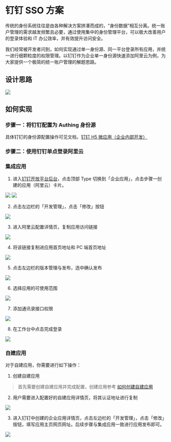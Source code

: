 # 钉钉 SSO 方案

<LastUpdated/>

传统的身份系统往往是由各种解决方案拼凑而成的，“身份数据”相互分离。统一账户管理的需求越发频繁且必要，通过使用集中的身份管理平台，可以极大改善用户的登录体验和 IT 办公效率，并有效提升访问安全。

我们经常被开发者问到，如何实现通过单一身份源、同一平台登录所有应用，并统一进行细颗粒度的权限管理。以钉钉作为企业单一身份源快速添加阿里云为例，为大家提供一个极简的统一账户管理的解题思路。

## 设计思路

<img src="./images/lark-sso-15.jpeg" class="medium-zoom-image" >

## 如何实现

### 步骤一：将钉钉配置为 Authing 身份源

具体钉钉的身份源配置操作可见文档，[钉钉 H5 微应用（企业内部开发）](https://docs.authing.cn/v2/guides/connections/enterprise/dingtalk/)

### 步骤二：使用钉钉单点登录阿里云

### 集成应用

1. 进入[钉钉开放平台后台](https://open-dev.dingtalk.com/)，点击顶部 Type 切换到「企业应用」，点击步骤一创建的应用（阿里云）卡片。

<img src="./images/1-1.png" class="medium-zoom-image" />

<img src="./images/1-2.png" class="medium-zoom-image" >

2. 点击左边栏的「开发管理」，点击「修改」按钮

<img src="./images/1-3.png" class="medium-zoom-image" >

3. 进入阿里云配置详情页，复制应用访问链接

<img src="./images/1-4.png" class="medium-zoom-image" >

4. 将该链接复制进应用首页地址和 PC 端首页地址
  <img src="./images/1-5.png" class="medium-zoom-image" >

5. 点击左边栏的版本管理与发布，选中确认发布
  <img src="./images/1-6.png" class="medium-zoom-image" >

6. 选择应用的可使用范围
  <img src="./images/1-7.png" class="medium-zoom-image" >

7. 添加通讯录接口权限
  <img src="./images/1-10.png" class="medium-zoom-image" >

8. 在工作台中点击完成登录
  <img src="./images/1-8.png" class="medium-zoom-image" >

### 自建应用

对于自建应用，你需要进行如下操作：

1. 创建自建应用

> 首先需要创建自建应用并完成配置，创建应用参考 [如何创建自建应用](https://docs.authing.cn/v2/guides/app/create-app.html)

2. 用户需要进入配置好的自建应用详情页，将其认证地址进行复制

<img src="./images/1-9.png" class="medium-zoom-image" >

3. 进入钉钉中创建的企业应用详情页，点击左边栏的「开发管理」，点击「修改」按钮，填写应用主页网页网址。后续步骤与集成应用一致进行应用发布即可。

<img src="./images/1-5.png" class="medium-zoom-image" >

